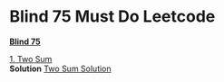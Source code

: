 # Blind 75 Must Do Leetcode

**[Blind 75](https://leetcode.com/list/onqm733r)** <br/>

[1. Two Sum](https://leetcode.com/problems/two-sum/) <br/>
**Solution** [Two Sum Solution](src/main/java/daily_leetcode_challenge/DeleteColumnsToMakeSorted.java)  <br/>
